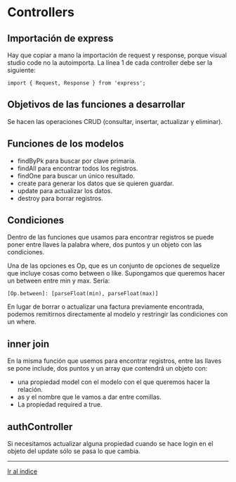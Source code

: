 # Controllers

## Importación de express

Hay que copiar a mano la importación de request y response, porque visual studio code no la autoimporta. La línea 1 de cada controller debe ser la siguiente:

`import { Request, Response } from 'express';`

## Objetivos de las funciones a desarrollar

Se hacen las operaciones CRUD (consultar, insertar, actualizar y eliminar).

## Funciones de los modelos

- findByPk para buscar por clave primaria.
- findAll para encontrar todos los registros.
- findOne para buscar un único resultado.
- create para generar los datos que se quieren guardar.
- update para actualizar los datos.
- destroy para borrar registros.

## Condiciones

Dentro de las funciones que usamos para encontrar registros se puede poner entre llaves la palabra where, dos puntos y un objeto con las condiciones.

Una de las opciones es Op, que es un conjunto de opciones de sequelize que incluye cosas como between o like. Supongamos que queremos hacer un between entre min y max. Sería:

`[Op.between]: [parseFloat(min), parseFloat(max)]`

En lugar de borrar o actualizar una factura previamente encontrada, podemos remitirnos directamente al modelo y restringir las condiciones con un where.

## inner join

En la misma función que usemos para encontrar registros, entre las llaves se pone include, dos puntos y un array que contendrá un objeto con:

- una propiedad model con el modelo con el que queremos hacer la relación.
- as y el nombre que le vamos a dar entre comillas.
- La propiedad required a true.

## authController

Si necesitamos actualizar alguna propiedad cuando se hace login en el objeto del update sólo se pasa lo que cambia.

---

[Ir al índice](indice.md)
